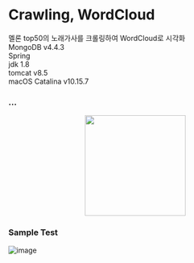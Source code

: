 # Crawling, WordCloud

멜론 top50의 노래가사를 크롤링하여 WordCloud로 시각화   
MongoDB v4.4.3     
Spring   
jdk 1.8   
tomcat v8.5   
macOS Catalina v10.15.7   
   
### ...
<p align="center"><img src="https://user-images.githubusercontent.com/62678380/109316942-785dc600-788f-11eb-8a91-24722fe3c537.png" width="200"></p>
   
### Sample Test
![image](https://user-images.githubusercontent.com/62678380/107290500-fb1e0d00-6aa9-11eb-8174-e763b4141f51.png)


